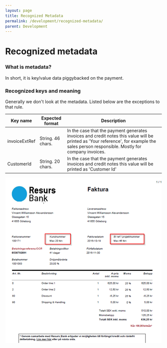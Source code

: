 ```yaml
---
layout: page
title: Recognized Metadata
permalink: /development/recognized-metadata/
parent: Development
---
```



# Recognized metadata 
### What is metadata?
In short, it is key/value data piggybacked on the payment.

### Recognized keys and meaning
Generally we don't look at the metadata. Listed below are the exceptions
to that rule.

| Key name      | Expected format   | Description                                                                                                                                                                                                    |
|---------------|-------------------|----------------------------------------------------------------------------------------------------------------------------------------------------------------------------------------------------------------|
| invoiceExtRef | String. 46 chars. | In the case that the payment generates invoices and credit notes this value will be printed as 'Your reference', for example the sales person responsible. Mostly for company invoices. |
| CustomerId    | String. 20 chars. | In the case that the payment generates invoices and credit notes this value will be printed as 'Customer Id'                                                                            |

![](../../attachments/3440674/5570827.png)

